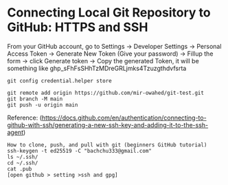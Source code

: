 # Connecting Local Git Repository to GitHub: HTTPS and SSH
From your GitHub account, go to Settings → Developer Settings → Personal Access Token → Generate New Token (Give your password) → Fillup the form → click Generate token → Copy the generated Token, it will be something like ghp_sFhFsSHhTzMDreGRLjmks4Tzuzgthdvfsrta
```
git config credential.helper store

git remote add origin https://github.com/mir-owahed/git-test.git
git branch -M main
git push -u origin main
```
Reference: (https://docs.github.com/en/authentication/connecting-to-github-with-ssh/generating-a-new-ssh-key-and-adding-it-to-the-ssh-agent)
```
How to clone, push, and pull with git (beginners GitHub tutorial)
ssh-keygen -t ed25519 -C "bachchu333@gmail.com"
ls ~/.ssh/
cd ~/.ssh/
cat .pub
[open github > setting >ssh and gpg]
```

